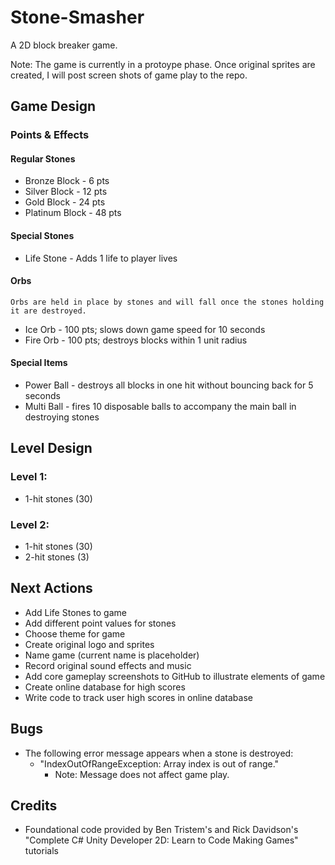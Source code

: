 # Stone-Smasher
A 2D block breaker game.

Note: The game is currently in a protoype phase. Once original sprites are created, I will post screen shots of game play to the repo.

## Game Design

### Points & Effects

#### Regular Stones
- Bronze Block - 6 pts
- Silver Block - 12 pts
- Gold Block - 24 pts
- Platinum Block - 48 pts

#### Special Stones
- Life Stone - Adds 1 life to player lives

#### Orbs
    Orbs are held in place by stones and will fall once the stones holding it are destroyed.
- Ice Orb - 100 pts; slows down game speed for 10 seconds
- Fire Orb - 100 pts; destroys blocks within 1 unit radius

#### Special Items
- Power Ball - destroys all blocks in one hit without bouncing back for 5 seconds
- Multi Ball - fires 10 disposable balls to accompany the main ball in destroying stones

## Level Design
### Level 1:
- 1-hit stones (30)

### Level 2:
- 1-hit stones (30)
- 2-hit stones (3)

## Next Actions
- Add Life Stones to game
- Add different point values for stones
- Choose theme for game
- Create original logo and sprites
- Name game (current name is placeholder)
- Record original sound effects and music
- Add core gameplay screenshots to GitHub to illustrate elements of game
- Create online database for high scores
- Write code to track user high scores in online database

## Bugs
- The following error message appears when a stone is destroyed:
    - "IndexOutOfRangeException: Array index is out of range."
      - Note: Message does not affect game play.
                
## Credits
- Foundational code provided by Ben Tristem's and Rick Davidson's "Complete C# Unity Developer 2D: Learn to Code Making Games" tutorials
